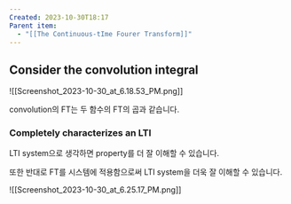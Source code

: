 ```yaml
---
Created: 2023-10-30T18:17
Parent item:
  - "[[The Continuous-tIme Fourer Transform]]"
---
```

## Consider the convolution integral

![[Screenshot_2023-10-30_at_6.18.53_PM.png]]

convolution의 FT는 두 함수의 FT의 곱과 같습니다.

### Completely characterizes an LTI

LTI system으로 생각하면 property를 더 잘 이해할 수 있습니다.

또한 반대로 FT를 시스템에 적용함으로써 LTI system을 더욱 잘 이해할 수 있습니다.

![[Screenshot_2023-10-30_at_6.25.17_PM.png]]